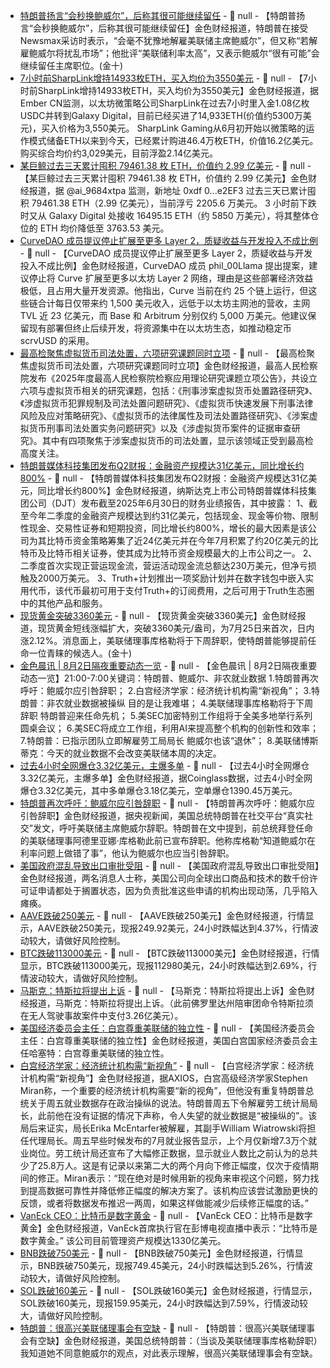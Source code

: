 - [特朗普扬言“会秒换鲍威尔”，后称其很可能继续留任]() - 📰 null - 【特朗普扬言“会秒换鲍威尔”，后称其很可能继续留任】金色财经报道，特朗普在接受Newsmax采访时表示，“会毫不犹豫地解雇美联储主席鲍威尔”，但又称“若解雇鲍威尔将扰乱市场”；他批评“美联储利率太高”，又表示鲍威尔“很有可能”会继续留任主席职位。(金十)
- [7小时前SharpLink增持14933枚ETH，买入均价为3550美元](https://x.com/EmberCN/status/1951439722229985714) - 📰 null - 【7小时前SharpLink增持14933枚ETH，买入均价为3550美元】金色财经报道，据Ember CN监测，以太坊微策略公司SharpLink在过去7小时里入金1.08亿枚USDC并转到Galaxy Digital，目前已经买进了14,933ETH(价值约5300万美元)，买入价格为3,550美元。 
SharpLink Gaming从6月初开始以微策略的运作模式储备ETH以来到今天，已经累计购进46.4万枚ETH，价值16.2亿美元。购买综合均价约3,029美元，目前浮盈2.14亿美元。
- [某巨鲸过去三天累计囤积 79461.38 枚 ETH，价值约 2.99 亿美元](https://x.com/ai_9684xtpa/status/1951437199448350904) - 📰 null - 【某巨鲸过去三天累计囤积 79461.38 枚 ETH，价值约 2.99 亿美元】金色财经报道，据 @ai_9684xtpa 监测，新地址 0xdf 0...e2EF3 过去三天已累计囤积 79461.38 ETH（2.99 亿美元），当前浮亏 2205.6 万美元。 3 小时前下跌时又从 Galaxy Digital 处接收 16495.15 ETH（约 5850 万美元），将其整体仓位的 ETH 均价降低至 3763.53 美元。
- [CurveDAO 成员提议停止扩展至更多 Layer 2，质疑收益与开发投入不成比例](https://www.theblock.co/post/365307/curvedao-member-proposes-slashing-future-layer-2-deployments) - 📰 null - 【CurveDAO 成员提议停止扩展至更多 Layer 2，质疑收益与开发投入不成比例】金色财经报道，CurveDAO 成员 phil_00Llama 提出提案，建议停止将 Curve 扩展至更多以太坊 Layer 2 网络，理由是这些部署经济效益极低，且占用大量开发资源。他指出，Curve 当前在约 25 个链上运行，但这些链合计每日仅带来约 1,500 美元收入，远低于以太坊主网池的营收，主网 TVL 近 23 亿美元，而 Base 和 Arbitrum 分别仅约 5,000 万美元。他建议保留现有部署但终止后续开发，将资源集中在以太坊生态，如推动稳定币 scrvUSD 的采用。
- [最高检聚焦虚拟货币司法处置，六项研究课题同时立项](https://mp.weixin.qq.com/s/lk-vAUlSCbOKwzJZhd5KXw) - 📰 null - 【最高检聚焦虚拟货币司法处置，六项研究课题同时立项】金色财经报道，最高人民检察院发布《2025年度最高人民检察院检察应用理论研究课题立项公告》，共设立六项与虚拟货币相关的研究课题，包括：《刑事涉案虚拟货币处置路径研究》、《涉虚拟货币犯罪规制及司法处置问题研究》、《虚拟货币快速发展下刑事法律风险及应对策略研究》、《虚拟货币的法律属性及司法处置路径研究》、《涉案虚拟货币刑事司法处置实务问题研究》以及《涉虚拟货币案件的证据审查研究》。其中有四项聚焦于涉案虚拟货币的司法处置，显示该领域正受到最高检高度关注。
- [特朗普媒体科技集团发布Q2财报：金融资产规模达31亿美元，同比增长约800%](https://www.globenewswire.com/news-release/2025/08/01/3126140/0/en/Trump-Media-Reports-Second-Quarter-2025-Results.html) - 📰 null - 【特朗普媒体科技集团发布Q2财报：金融资产规模达31亿美元，同比增长约800%】金色财经报道，纳斯达克上市公司特朗普媒体科技集团公司（DJT）发布截至2025年6月30日的财务业绩报告，其中披露： 
1、截至今年二季度的金融资产规模达到约31亿美元，包括现金、现金等价物、限制性现金、交易性证券和短期投资，同比增长约800%，增长的最大因素是该公司为其比特币资金策略筹集了近24亿美元并在今年7月积累了约20亿美元的比特币及比特币相关证券，使其成为比特币资金规模最大的上市公司之一。 
2、二季度首次实现正营运现金流，营运活动现金流总额达230万美元，但净亏损触及2000万美元。 
3、Truth+计划推出一项奖励计划并在数字钱包中嵌入实用代币，该代币最初可用于支付Truth+的订阅费用，之后可用于Truth生态圈中的其他产品和服务。
- [现货黄金突破3360美元]() - 📰 null - 【现货黄金突破3360美元】金色财经报道，现货黄金短线涨幅扩大，突破3360美元/盎司，为7月25日来首次，日内涨2.12%。消息面上，美联储理事库格勒将于下周辞职，使特朗普能够提前任命一位青睐的候选人。(金十)
- [金色晨讯 | 8月2日隔夜重要动态一览]() - 📰 null - 【金色晨讯 | 8月2日隔夜重要动态一览】21:00-7:00关键词：特朗普、鲍威尔、非农就业数据 
1.特朗普再次呼吁：鲍威尔应引咎辞职； 
2.白宫经济学家：经济统计机构需“新视角”； 
3.特朗普：非农就业数据被操纵 目的是让我难堪； 
4.美联储理事库格勒将于下周辞职 特朗普迎来任命先机； 
5.美SEC加密特别工作组将于全美多地举行系列圆桌会议； 
6.美SEC将成立工作组，利用AI来提高整个机构的创新性和效率； 
7.特朗普：已指示团队立即解雇劳工局局长 鲍威尔也该“退休”； 
8.美联储博斯蒂克：今天的就业数据不会改变美联储本周的决定。
- [过去4小时全网爆仓3.32亿美元，主爆多单](https://www.coinglass.com/zh/LiquidationData) - 📰 null - 【过去4小时全网爆仓3.32亿美元，主爆多单】金色财经报道，据Coinglass数据，过去4小时全网爆仓3.32亿美元，其中多单爆仓3.18亿美元，空单爆仓1390.45万美元。
- [特朗普再次呼吁：鲍威尔应引咎辞职](https://www.cls.cn/detail/2104180) - 📰 null - 【特朗普再次呼吁：鲍威尔应引咎辞职】金色财经报道，据央视新闻，美国总统特朗普在社交平台“真实社交”发文，呼吁美联储主席鲍威尔辞职。特朗普在文中提到，前总统拜登任命的美联储理事阿德里亚娜·库格勒此前已宣布辞职。他称库格勒“知道鲍威尔在利率问题上做错了事”，他认为鲍威尔也应当引咎辞职。
- [美国政府混乱导致出口审批受阻](https://flash.jin10.com/detail/20250801233422053800) - 📰 null - 【美国政府混乱导致出口审批受阻】金色财经报道，两名消息人士称，美国公司向全球出口商品和技术的数千份许可证申请都处于搁置状态，因为负责批准这些申请的机构出现动荡，几乎陷入瘫痪。
- [AAVE跌破250美元]() - 📰 null - 【AAVE跌破250美元】金色财经报道，行情显示，AAVE跌破250美元，现报249.92美元，24小时跌幅达到4.37%，行情波动较大，请做好风险控制。
- [BTC跌破113000美元]() - 📰 null - 【BTC跌破113000美元】金色财经报道，行情显示，BTC跌破113000美元，现报112980美元，24小时跌幅达到2.69%，行情波动较大，请做好风险控制。
- [马斯克：特斯拉将提出上诉](https://flash.jin10.com/detail/20250802041051456800) - 📰 null - 【马斯克：特斯拉将提出上诉】金色财经报道，马斯克：特斯拉将提出上诉。（此前佛罗里达州陪审团命令特斯拉须在无人驾驶事故案件中支付3.26亿美元）。
- [美国经济委员会主任：白宫尊重美联储的独立性](https://flash.jin10.com/detail/20250802041256093800) - 📰 null - 【美国经济委员会主任：白宫尊重美联储的独立性】金色财经报道，美国白宫国家经济委员会主任哈塞特：白宫尊重美联储的独立性。
- [白宫经济学家：经济统计机构需“新视角”](https://flash.jin10.com/detail/20250802043647571800) - 📰 null - 【白宫经济学家：经济统计机构需“新视角”】金色财经报道，据AXIOS，白宫高级经济学家Stephen Miran称，一个重要的经济统计机构需要“新的视角”，但他没有重复特朗普总统关于周五就业数据存在政治操纵的说法。特朗普周五下令解雇劳工统计局局长，此前他在没有证据的情况下声称，令人失望的就业数据是“被操纵的”。该局后来证实，局长Erika McEntarfer被解雇，其副手William Wiatrowski将担任代理局长。周五早些时候发布的7月就业报告显示，上个月仅新增7.3万个就业岗位。劳工统计局还宣布了大幅修正数据，显示就业人数比之前认为的总共少了25.8万人。这是有记录以来第二大的两个月向下修正幅度，仅次于疫情期间的修正。Miran表示：“现在绝对是时候用新的视角来审视这个问题，努力找到提高数据可靠性并降低修正幅度的解决方案了。该机构应该尝试激励更快的反馈，或者将数据发布推迟一两周，如果这样做能减少后续修正幅度的话。”
- [VanEck CEO：比特币是数字黄金](https://x.com/BitcoinMagazine/status/1951391678394409053) - 📰 null - 【VanEck CEO：比特币是数字黄金】金色财经报道，VanEck首席执行官在彭博电视直播中表示：“比特币是数字黄金。” 该公司目前管理资产规模达1330亿美元。
- [BNB跌破750美元]() - 📰 null - 【BNB跌破750美元】金色财经报道，行情显示，BNB跌破750美元，现报749.45美元，24小时跌幅达到5.26%，行情波动较大，请做好风险控制。
- [SOL跌破160美元]() - 📰 null - 【SOL跌破160美元】金色财经报道，行情显示，SOL跌破160美元，现报159.95美元，24小时跌幅达到7.59%，行情波动较大，请做好风险控制。
- [特朗普：很高兴美联储理事会有空缺](https://flash.jin10.com/detail/20250802043727716800) - 📰 null - 【特朗普：很高兴美联储理事会有空缺】金色财经报道，美国总统特朗普：（当谈及美联储理事库格勒辞职）我知道她不同意鲍威尔的观点，对此表示理解，很高兴美联储理事会有空缺。
